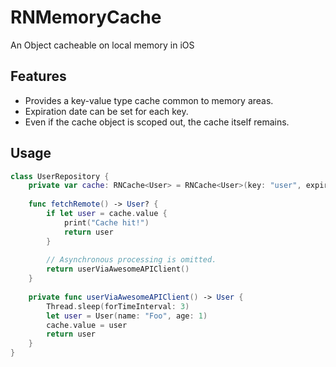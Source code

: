 # RNMemoryCache
An Object cacheable on local memory in iOS


## Features

- Provides a key-value type cache common to memory areas.
- Expiration date can be set for each key.
- Even if the cache object is scoped out, the cache itself remains.

## Usage

```swift
class UserRepository {
    private var cache: RNCache<User> = RNCache<User>(key: "user", expireTime: 10 * 60)
    
    func fetchRemote() -> User? {
        if let user = cache.value {
            print("Cache hit!")
            return user
        }
        
        // Asynchronous processing is omitted.
        return userViaAwesomeAPIClient()
    }
    
    private func userViaAwesomeAPIClient() -> User {
        Thread.sleep(forTimeInterval: 3)
        let user = User(name: "Foo", age: 1)
        cache.value = user
        return user
    }
}
```
